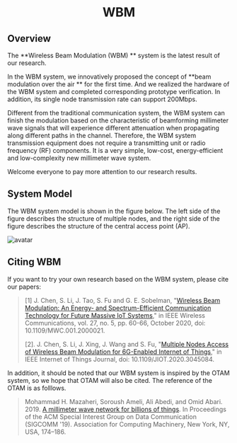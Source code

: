 # <center> WBM <center>

## Overview

The **Wireless Beam Modulation (WBM) ** system is the latest  result of our research. 

In the WBM system, we innovatively proposed the concept of **beam modulation over the air ** for the first time. And we realized the hardware of the WBM system and completed corresponding prototype verification. In addition, its single node transmission rate can support 200Mbps.

Different from the traditional communication system, the WBM system can finish the modulation based on the characteristic of beamforming millimeter wave signals that will experience different attenuation when propagating along different paths in the channel. Therefore, the WBM system transmission equipment does not require a transmitting unit or radio frequency (RF) components. It is  a very simple, low-cost, energy-efficient and low-complexity new millimeter wave system. 

Welcome everyone to pay more attention to our research results.



## System Model

The WBM system model is shown in the figure below. The left side of the figure describes the structure of multiple nodes, and the right side of the figure describes the structure of the central access point (AP).

![avatar](C:\Users\Lishuai\Desktop\新建文件夹\WBM-Model.png)

## Citing WBM

If you want to try your own research based on the WBM system, please cite our papers:

> [1] J. Chen, S. Li, J. Tao, S. Fu and G. E. Sobelman, "[Wireless Beam Modulation: An Energy- and Spectrum-Efficient Communication Technology for Future Massive IoT Systems](https://ieeexplore.ieee.org/document/9241886)," in IEEE Wireless Communications, vol. 27, no. 5, pp. 60-66, October 2020, doi: 10.1109/MWC.001.2000021.
>
> [2]. J. Chen, S. Li, J. Xing, J. Wang and S. Fu, "[Multiple Nodes Access of Wireless Beam Modulation for 6G-Enabled Internet of Things](https://ieeexplore.ieee.org/document/9295330)," in IEEE Internet of Things Journal, doi: 10.1109/JIOT.2020.3045084.

In addition, it should be noted that our WBM system is inspired by the OTAM system, so we hope that OTAM will also be cited. The reference of the OTAM is as folllows.

>  Mohammad H. Mazaheri, Soroush Ameli, Ali Abedi, and Omid Abari. 2019. [A millimeter wave network for billions of things](https://dl.acm.org/doi/10.1145/3379092.3379104). In Proceedings of the ACM Special Interest Group on Data Communication (SIGCOMM '19). Association for Computing Machinery, New York, NY, USA, 174–186.  



